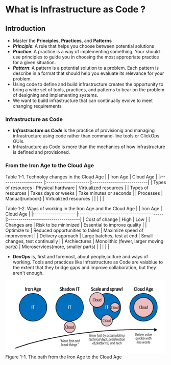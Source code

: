 # What is Infrastructure as Code ?

## Introduction

- Master the **Principles**, **Practices**, and **Patterns**
- ***Principle***: A rule that helps you choose between potential solutions
- ***Practice***: A practice is a way of implementing something. Your should use principles to guide you in choosing the most appropriate practice for a given situation.
- ***Pattern***: A pattern is a potential solution to a problem. Each pattern is describe in a format that should help you evaluate its relevance for your problem.
- Using code to define and build infrastructure creates the opportunity to bring a wide set of tools, practices, and patterns to bear on the problem of designing and implementing systems.
- We want to build infrastructure that can continually evolve to meet changing requirements

 ### Infrastructure as Code
 - ***Infrastructure as Code*** is the practice of provisionig and managing infrastructure using code rather than command-line tools or ClickOps GUIs.
 - Infrastructure as Code is more than the mechanics of how infrastructure is defined and provisioned.


### From the Iron Age to the Cloud Age
Table 1-1. Technoloy changes in the Cloud Age
|                      | Iron Age             | Cloud Age                  |
|:-------------------- |:---------------------|:---------------------------|
| Types of resources   | Physical hardware    | Virtualized resources      |
| Types of resources   | Takes days or weeks  | Take minutes or seconds    |
| Processes            | Manual(runbook)      | Virtualized resources      |
|                      |                      |                            |

Table 1-2. Ways of working in the Iron Age and the Cloud Age
|                      |            Iron Age                      |           Cloud Age                |
|:-------------------- |:-----------------------------------------|:-----------------------------------|
| Cost of change       | High                                     | Low                                |
| Changes are          | Risk to be minimized                     | Essential to improve quality       |
| Optimize to          | Reduced opportunities to failed          | Maximize speed of improvement      |
| Delivery approach    | Large batches, test at end               | Small changes, test continually    |
| Archiectures         | Monolithic (fewer, larger moving parts)  | Microservices(more, smaller parts) |
|                      |                                          |                                    |

- **DevOps** is, first and foremost, about people,culture and ways of working. Tools and practices like Infrastructure as Code are vaiablue to the extent that they bridge gaps and improve collaboration, but they aren't enough.

![The path from the Iron Age to the Cloud Age](./Chap-01-assets/Figure-1-1.png)
Figure 1-1. The path from the Iron Age to the Cloud Age